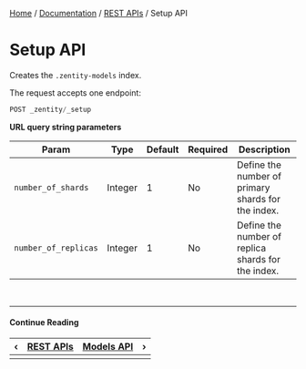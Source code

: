 [Home](/) / [Documentation](/docs) / [REST APIs](/docs/rest-apis) / Setup API


# <a name="setup-api"></a>Setup API

Creates the `.zentity-models` index.

The request accepts one endpoint:

```javascript
POST _zentity/_setup
```

**URL query string parameters**

|Param|Type|Default|Required|Description|
|-----|----|-------|--------|-----------|
|`number_of_shards`|Integer|1|No|Define the number of primary shards for the index.|
|`number_of_replicas`|Integer|1|No|Define the number of replica shards for the index.|


&nbsp;

----

#### Continue Reading

|&#8249;|[REST APIs](/docs/rest-apis)|[Models API](/docs/rest-apis/models-api)|&#8250;|
|:---|:---|---:|---:|
|    |    |    |    |